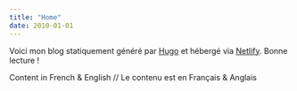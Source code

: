 ```yaml
---
title: "Home"
date: 2010-01-01
---
```


Voici mon blog statiquement généré par [Hugo](https://gohugo.io/) et hébergé via [Netlify](https://www.netlify.com/). Bonne lecture !



Content in French & English // Le contenu est en Français & Anglais

